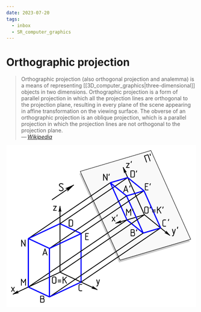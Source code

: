 ```yaml
---
date: 2023-07-20
tags:
  - inbox
  - SR_computer_graphics
---
```


# Orthographic projection

> Orthographic projection (also orthogonal projection and analemma) is a means
> of representing [[3D_computer_graphics|three-dimensional]] objects in two
> dimensions. Orthographic projection is a form of parallel projection in which
> all the projection lines are orthogonal to the projection plane, resulting in
> every plane of the scene appearing in affine transformation on the viewing
> surface. The obverse of an orthographic projection is an oblique projection,
> which is a parallel projection in which the projection lines are not
> orthogonal to the projection plane.\
> — <cite>[Wikipedia](https://en.wikipedia.org/wiki/Orthographic_projection)</cite>

![Axonometric projection](./img/Axonometric_projection.svg)
